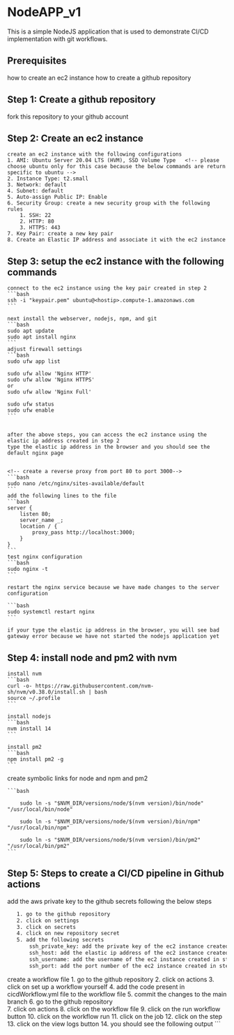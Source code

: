 <!-- CI/CD implementation with git workflows  to ec2 instance-->

# NodeAPP_v1

This is a simple NodeJS application that is used to demonstrate CI/CD implementation with git workflows.

## Prerequisites
how to create an ec2 instance
how to create a github repository

## Step 1: Create a github repository
fork this repository to your github account

## Step 2: Create an ec2 instance
    create an ec2 instance with the following configurations
    1. AMI: Ubuntu Server 20.04 LTS (HVM), SSD Volume Type   <!-- please choose ubuntu only for this case because the below commands are return specific to ubuntu -->
    2. Instance Type: t2.small
    3. Network: default
    4. Subnet: default
    5. Auto-assign Public IP: Enable
    6. Security Group: create a new security group with the following rules
        1. SSH: 22
        2. HTTP: 80
        3. HTTPS: 443
    7. Key Pair: create a new key pair
    8. Create an Elastic IP address and associate it with the ec2 instance


## Step 3: setup the ec2 instance with the following commands
    connect to the ec2 instance using the key pair created in step 2
    ```bash
    ssh -i "keypair.pem" ubuntu@<hostip>.compute-1.amazonaws.com
    ```

    next install the webserver, nodejs, npm, and git
    ```bash
    sudo apt update
    sudo apt install nginx
    ```
    adjust firewall settings
    ```bash
    sudo ufw app list

    sudo ufw allow 'Nginx HTTP'
    sudo ufw allow 'Nginx HTTPS'
    or 
    sudo ufw allow 'Nginx Full'

    sudo ufw status
    sudo ufw enable
    ```


    after the above steps, you can access the ec2 instance using the elastic ip address created in step 2
    type the elastic ip address in the browser and you should see the default nginx page


    <!-- create a reverse proxy from port 80 to port 3000-->
    ```bash
    sudo nano /etc/nginx/sites-available/default
    ```
    add the following lines to the file
    ```bash
    server {
        listen 80;
        server_name _;
        location / {
            proxy_pass http://localhost:3000;
        }
    }
    ```
    test nginx configuration
    ```bash
    sudo nginx -t
    ```

    restart the nginx service because we have made changes to the server configuration

    ```bash
    sudo systemctl restart nginx
    ```

    if your type the elastic ip address in the browser, you will see bad gateway error because we have not started the nodejs application yet


## Step 4: install node and pm2 with nvm
    install nvm
    ```bash
    curl -o- https://raw.githubusercontent.com/nvm-sh/nvm/v0.38.0/install.sh | bash
    source ~/.profile
    ```

    install nodejs
    ```bash
    nvm install 14
    ```

    install pm2
    ```bash
    npm install pm2 -g
    ```

   create symbolic links for node and npm and pm2

    ```bash       
       
        sudo ln -s "$NVM_DIR/versions/node/$(nvm version)/bin/node" "/usr/local/bin/node"

        sudo ln -s "$NVM_DIR/versions/node/$(nvm version)/bin/npm" "/usr/local/bin/npm"

        sudo ln -s "$NVM_DIR/versions/node/$(nvm version)/bin/pm2" "/usr/local/bin/pm2"
    ```

  
## Step 5: Steps to create a CI/CD pipeline in Github actions
add the aws private key to the github secrets following the below steps
 ```bash
    1. go to the github repository 
    2. click on settings
    3. click on secrets
    4. click on new repository secret
    5. add the following secrets
        ssh_private_key: add the private key of the ec2 instance created in step 2
        ssh_host: add the elastic ip address of the ec2 instance created in step 2
        ssh_username: add the username of the ec2 instance created in step 2
        ssh_port: add the port number of the ec2 instance created in step 2

```
create a workflow file
    1. go to the github repository
    2. click on actions
    3. click on set up a workflow yourself
    4. add the code present in cicdWorkflow.yml file to the workflow file
    5. commit the changes to the main branch
    6. go to the github repository   
    7. click on actions
    8. click on the workflow file
    9. click on the run workflow button
    10. click on the workflow run
    11. click on the job
    12. click on the step
    13. click on the view logs button
    14. you should see the following output
    ```    




